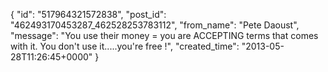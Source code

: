  {
   "id": "517964321572838",
   "post_id": "462493170453287_462528253783112",
   "from_name": "Pete Daoust",
   "message": "You use their money = you are ACCEPTING terms that comes with it. You don't use it.....you're free !",
   "created_time": "2013-05-28T11:26:45+0000"
 }
